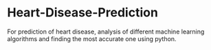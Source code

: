 # Heart-Disease-Prediction
For prediction of heart disease, analysis of different machine learning algorithms and finding the most accurate one using python.
